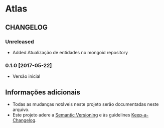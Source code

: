 # Atlas

## CHANGELOG

### Unreleased
- Added Atualização de entidades no mongoid repository

### 0.1.0 [2017-05-22]
- Versão inicial

## Informações adicionais
- Todas as mudanças notáveis neste projeto serão documentadas neste arquivo.
- Este projeto adere a [Semantic Versioning](http://semver.org/) e às  guidelines [Keep-a-Changelog](https://github.com/olivierlacan/keep-a-changelog).
